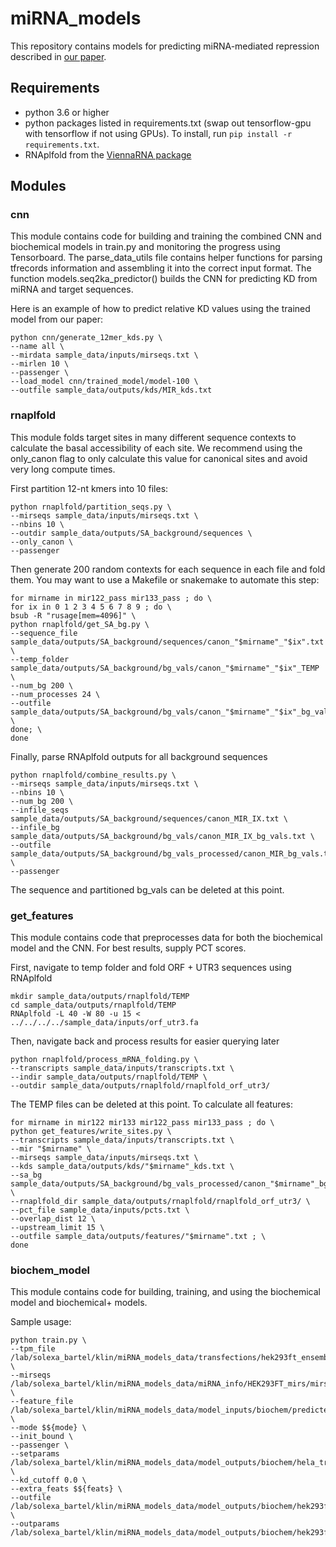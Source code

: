 # miRNA_models

This repository contains models for predicting miRNA-mediated repression described in [our paper](https://www.biorxiv.org/content/10.1101/414763v1).

## Requirements
- python 3.6 or higher
- python packages listed in requirements.txt (swap out tensorflow-gpu with tensorflow if not using GPUs). To install, run `pip install -r requirements.txt`.
- RNAplfold from the [ViennaRNA package](https://www.tbi.univie.ac.at/RNA/)

## Modules

### cnn
This module contains code for building and training the combined CNN and biochemical models in train.py and monitoring the progress using Tensorboard. The parse_data_utils file contains helper functions for parsing tfrecords information and assembling it into the correct input format. The function models.seq2ka_predictor() builds the CNN for predicting KD from miRNA and target sequences.

Here is an example of how to predict relative KD values using the trained model from our paper:

	python cnn/generate_12mer_kds.py \
	--name all \
	--mirdata sample_data/inputs/mirseqs.txt \
	--mirlen 10 \
	--passenger \
	--load_model cnn/trained_model/model-100 \
	--outfile sample_data/outputs/kds/MIR_kds.txt


### rnaplfold
This module folds target sites in many different sequence contexts to calculate the basal accessibility of each site. We recommend using the only_canon flag to only calculate this value for canonical sites and avoid very long compute times.

First partition 12-nt kmers into 10 files:

	python rnaplfold/partition_seqs.py \
	--mirseqs sample_data/inputs/mirseqs.txt \
	--nbins 10 \
	--outdir sample_data/outputs/SA_background/sequences \
	--only_canon \
	--passenger

Then generate 200 random contexts for each sequence in each file and fold them. You may want to use a Makefile or snakemake to automate this step:

	for mirname in mir122_pass mir133_pass ; do \
	for ix in 0 1 2 3 4 5 6 7 8 9 ; do \
	bsub -R "rusage[mem=4096]" \
	python rnaplfold/get_SA_bg.py \
	--sequence_file sample_data/outputs/SA_background/sequences/canon_"$mirname"_"$ix".txt \
	--temp_folder sample_data/outputs/SA_background/bg_vals/canon_"$mirname"_"$ix"_TEMP \
	--num_bg 200 \
	--num_processes 24 \
	--outfile sample_data/outputs/SA_background/bg_vals/canon_"$mirname"_"$ix"_bg_vals.txt; \
	done; \
	done

Finally, parse RNAplfold outputs for all background sequences

	python rnaplfold/combine_results.py \
	--mirseqs sample_data/inputs/mirseqs.txt \
	--nbins 10 \
	--num_bg 200 \
	--infile_seqs sample_data/outputs/SA_background/sequences/canon_MIR_IX.txt \
	--infile_bg sample_data/outputs/SA_background/bg_vals/canon_MIR_IX_bg_vals.txt \
	--outfile sample_data/outputs/SA_background/bg_vals_processed/canon_MIR_bg_vals.txt \
	--passenger

The sequence and partitioned bg_vals can be deleted at this point.


### get_features
This module contains code that preprocesses data for both the biochemical model and the CNN. For best results, supply PCT scores.

First, navigate to temp folder and fold ORF + UTR3 sequences using RNAplfold

	mkdir sample_data/outputs/rnaplfold/TEMP
	cd sample_data/outputs/rnaplfold/TEMP
	RNAplfold -L 40 -W 80 -u 15 < ../../../../sample_data/inputs/orf_utr3.fa

Then, navigate back and process results for easier querying later

	python rnaplfold/process_mRNA_folding.py \
	--transcripts sample_data/inputs/transcripts.txt \
	--indir sample_data/outputs/rnaplfold/TEMP \
	--outdir sample_data/outputs/rnaplfold/rnaplfold_orf_utr3/

The TEMP files can be deleted at this point. To calculate all features:

	for mirname in mir122 mir133 mir122_pass mir133_pass ; do \
	python get_features/write_sites.py \
	--transcripts sample_data/inputs/transcripts.txt \
	--mir "$mirname" \
	--mirseqs sample_data/inputs/mirseqs.txt \
	--kds sample_data/outputs/kds/"$mirname"_kds.txt \
	--sa_bg sample_data/outputs/SA_background/bg_vals_processed/canon_"$mirname"_bg_vals.txt \
	--rnaplfold_dir sample_data/outputs/rnaplfold/rnaplfold_orf_utr3/ \
	--pct_file sample_data/inputs/pcts.txt \
	--overlap_dist 12 \
	--upstream_limit 15 \
	--outfile sample_data/outputs/features/"$mirname".txt ; \
	done


### biochem_model
This module contains code for building, training, and using the biochemical model and biochemical+ models.

Sample usage:

	python train.py \
	--tpm_file /lab/solexa_bartel/klin/miRNA_models_data/transfections/hek293ft_ensembl/processed/merged.txt \
	--mirseqs /lab/solexa_bartel/klin/miRNA_models_data/miRNA_info/HEK293FT_mirs/mirseqs.txt \
	--feature_file /lab/solexa_bartel/klin/miRNA_models_data/model_inputs/biochem/predicted_kds/$(current_model)/hek293ft/MIR.txt \
	--mode $${mode} \
	--init_bound \
	--passenger \
	--setparams /lab/solexa_bartel/klin/miRNA_models_data/model_outputs/biochem/hela_transfection/$(current_model)/train_$${mode}_with_passenger_MODEL_params.json \
	--kd_cutoff 0.0 \
	--extra_feats $${feats} \
	--outfile /lab/solexa_bartel/klin/miRNA_models_data/model_outputs/biochem/hek293ft_transfection/$(current_model)/fit_freeago_$${mode}_with_passenger_MODEL_preds.txt \
	--outparams /lab/solexa_bartel/klin/miRNA_models_data/model_outputs/biochem/hek293ft_transfection/$(current_model)/fit_freeago_$${mode}_with_passenger_MODEL_params.json
